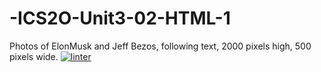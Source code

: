 # -ICS2O-Unit3-02-HTML-1
Photos of ElonMusk and Jeff Bezos, following text, 2000 pixels high, 500 pixels wide.
[![linter](https://github.com/JacksonNaufal/-ICS2O-Unit3-02-HTML-1/workflows/linter/badge.svg)](https://github.com/marketplace/actions/super-linter)
